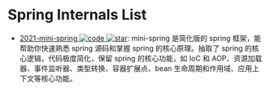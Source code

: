 # Spring Internals List

- [2021-mini-spring ![code](https://ng-tech.icu/assets/code.svg) ![star](https://img.shields.io/github/stars/DerekYRC/mini-spring)](https://github.com/DerekYRC/mini-spring): mini-spring 是简化版的 spring 框架，能帮助你快速熟悉 spring 源码和掌握 spring 的核心原理。抽取了 spring 的核心逻辑，代码极度简化，保留 spring 的核心功能，如 IoC 和 AOP、资源加载器、事件监听器、类型转换、容器扩展点、bean 生命周期和作用域、应用上下文等核心功能。
